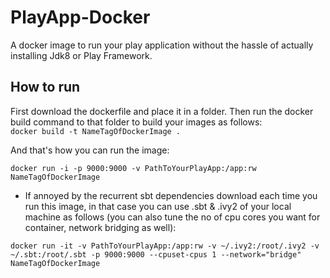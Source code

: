 # PlayApp-Docker
A docker image to run your play application without the hassle of actually installing Jdk8 or Play Framework. 

## How to run

First download the dockerfile and place it in a folder. Then run the docker build command to that folder to build your images as follows: <br />
 `docker build -t NameTagOfDockerImage .`
 
 And that's how you can run the image:

 `docker run -i -p 9000:9000 -v PathToYourPlayApp:/app:rw NameTagOfDockerImage`
 
  - If annoyed by the recurrent sbt dependencies download each time you run this image, in that case you can use .sbt & .ivy2 of your local machine as follows (you can also tune the no of cpu cores you want for container, network bridging as well):
  
  `docker run -it -v PathToYourPlayApp:/app:rw -v ~/.ivy2:/root/.ivy2 -v ~/.sbt:/root/.sbt -p 9000:9000 --cpuset-cpus 1 --network="bridge" NameTagOfDockerImage` 
